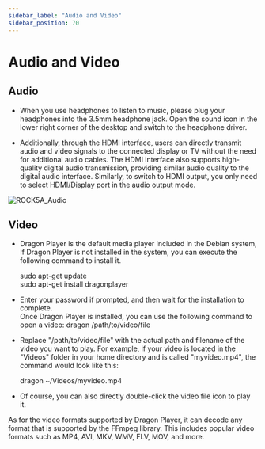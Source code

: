 ```yaml
---
sidebar_label: "Audio and Video"
sidebar_position: 70
---
```


# Audio and Video

## Audio

- When you use headphones to listen to music, please plug your headphones into the 3.5mm headphone jack. Open the sound icon in the lower right corner of the desktop and switch to the headphone driver.

- Additionally, through the HDMI interface, users can directly transmit audio and video signals to the connected display or TV without the need for additional audio cables. The HDMI interface also supports high-quality digital audio transmission, providing similar audio quality to the digital audio interface. Similarly, to switch to HDMI output, you only need to select HDMI/Display port in the audio output mode.

![ROCK5A_Audio](/img/rock5a/rock5a_audio.webp)

## Video

- Dragon Player is the default media player included in the Debian system, If Dragon Player is not installed in the system, you can execute the following command to install it.

  sudo apt-get update  
   sudo apt-get install dragonplayer

- Enter your password if prompted, and then wait for the installation to complete.  
  Once Dragon Player is installed, you can use the following command to open a video:
  dragon /path/to/video/file
- Replace "/path/to/video/file" with the actual path and filename of the video you want to play. For example, if your video is located in the "Videos" folder in your home directory and is called "myvideo.mp4", the command would look like this:

  dragon ~/Videos/myvideo.mp4

- Of course, you can also directly double-click the video file icon to play it.

As for the video formats supported by Dragon Player, it can decode any format that is supported by the FFmpeg library. This includes popular video formats such as MP4, AVI, MKV, WMV, FLV, MOV, and more.
